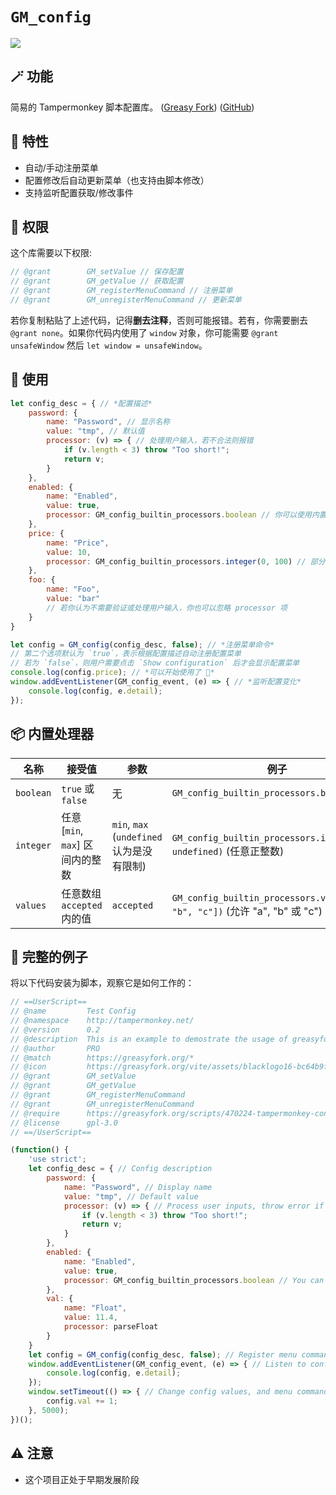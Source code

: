 # `GM_config`

[![](https://img.shields.io/badge/Crazy%20Thur.-V%20me%2050-red?logo=kfc)](https://greasyfork.org/rails/active_storage/blobs/redirect/eyJfcmFpbHMiOnsibWVzc2FnZSI6IkJBaHBBaWZvIiwiZXhwIjpudWxsLCJwdXIiOiJibG9iX2lkIn19--10e04ed7ed56ae18d22cec6d675b34fd579cecab/wechat.jpeg?locale=zh-CN)

## 🪄 功能

简易的 Tampermonkey 脚本配置库。 ([Greasy Fork](https://greasyfork.org/scripts/470224)) ([GitHub](https://github.com/PRO-2684/gadgets/tree/main/GM_config))

## 🎉 特性

- 自动/手动注册菜单
- 配置修改后自动更新菜单（也支持由脚本修改）
- 支持监听配置获取/修改事件

## 🤔 权限

这个库需要以下权限:

```javascript
// @grant        GM_setValue // 保存配置
// @grant        GM_getValue // 获取配置
// @grant        GM_registerMenuCommand // 注册菜单
// @grant        GM_unregisterMenuCommand // 更新菜单
```

若你复制粘贴了上述代码，记得**删去注释**，否则可能报错。若有，你需要删去 `@grant none`。如果你代码内使用了 `window` 对象，你可能需要 `@grant unsafeWindow` 然后 `let window = unsafeWindow`。

## 📖 使用

```javascript
let config_desc = { // *配置描述*
    password: {
        name: "Password", // 显示名称
        value: "tmp", // 默认值
        processor: (v) => { // 处理用户输入，若不合法则报错
            if (v.length < 3) throw "Too short!";
            return v;
        }
    },
    enabled: {
        name: "Enabled",
        value: true,
        processor: GM_config_builtin_processors.boolean // 你可以使用内置处理器
    },
    price: {
        name: "Price",
        value: 10,
        processor: GM_config_builtin_processors.integer(0, 100) // 部分内置处理器需要参数
    },
    foo: {
        name: "Foo",
        value: "bar"
        // 若你认为不需要验证或处理用户输入，你也可以忽略 processor 项
    }
}

let config = GM_config(config_desc, false); // *注册菜单命令*
// 第二个选项默认为 `true`，表示根据配置描述自动注册配置菜单
// 若为 `false`，则用户需要点击 `Show configuration` 后才会显示配置菜单
console.log(config.price); // *可以开始使用了 🎉*
window.addEventListener(GM_config_event, (e) => { // *监听配置变化*
    console.log(config, e.detail);
});
```

## 📦 内置处理器

|名称|接受值|参数|例子|
|-|-|-|-|
|`boolean`|`true` 或 `false`|无|`GM_config_builtin_processors.boolean`|
|`integer`|任意 [`min`, `max`] 区间内的整数|`min`, `max` (`undefined` 认为是没有限制)|`GM_config_builtin_processors.integer(1, undefined)` (任意正整数)|
|`values`|任意数组 `accepted` 内的值|`accepted`|`GM_config_builtin_processors.values(["a", "b", "c"])` (允许 "a", "b" 或 "c")|

## 👀 完整的例子

将以下代码安装为脚本，观察它是如何工作的：

```javascript
// ==UserScript==
// @name         Test Config
// @namespace    http://tampermonkey.net/
// @version      0.2
// @description  This is an example to demostrate the usage of greasyfork.org/scripts/470224.
// @author       PRO
// @match        https://greasyfork.org/*
// @icon         https://greasyfork.org/vite/assets/blacklogo16-bc64b9f7.png
// @grant        GM_setValue
// @grant        GM_getValue
// @grant        GM_registerMenuCommand
// @grant        GM_unregisterMenuCommand
// @require      https://greasyfork.org/scripts/470224-tampermonkey-config/code/Tampermonkey%20Config.js
// @license      gpl-3.0
// ==/UserScript==

(function() {
    'use strict';
    let config_desc = { // Config description
        password: {
            name: "Password", // Display name
            value: "tmp", // Default value
            processor: (v) => { // Process user inputs, throw error if invalid
                if (v.length < 3) throw "Too short!";
                return v;
            }
        },
        enabled: {
            name: "Enabled",
            value: true,
            processor: GM_config_builtin_processors.boolean // You can use builtin processors
        },
        val: {
            name: "Float",
            value: 11.4,
            processor: parseFloat
        }
    }
    let config = GM_config(config_desc, false); // Register menu commands
    window.addEventListener(GM_config_event, (e) => { // Listen to config changes
        console.log(config, e.detail);
    });
    window.setTimeout(() => { // Change config values, and menu commands will be updated automatically
        config.val += 1;
    }, 5000);
})();
```

## ⚠️ 注意

- 这个项目正处于早期发展阶段